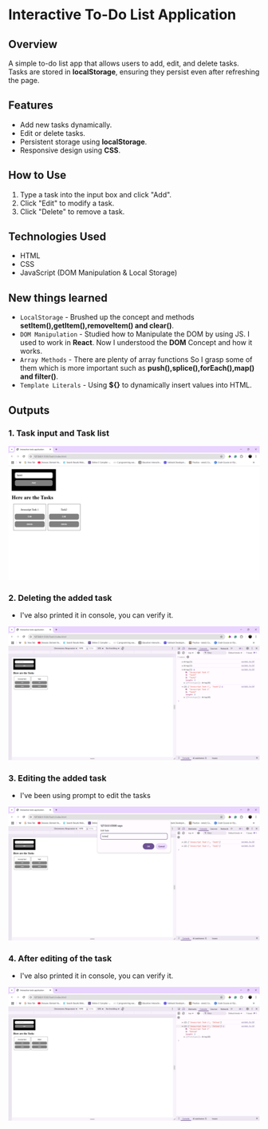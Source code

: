# Interactive To-Do List Application

## Overview
A simple to-do list app that allows users to add, edit, and delete tasks. Tasks are stored in **localStorage**, ensuring they persist even after refreshing the page.

## Features
- Add new tasks dynamically.
- Edit or delete tasks.
- Persistent storage using **localStorage**.
- Responsive design using **CSS**.

## How to Use
1. Type a task into the input box and click "Add".
2. Click "Edit" to modify a task.
3. Click "Delete" to remove a task.

## Technologies Used
- HTML
- CSS
- JavaScript (DOM Manipulation & Local Storage)

## New things learned
- `LocalStorage` - Brushed up the concept and methods **setItem(),getItem(),removeItem() and clear()**. 
- `DOM Manipulation` - Studied how to Manipulate the DOM by using JS. I used to work in **React**. Now I understood the **DOM** Concept and how it works.
- `Array Methods` - There are plenty of array functions So I grasp some of them which is more important such as **push(),splice(),forEach(),map() and filter()**.
- `Template Literals` - Using **${}** to dynamically insert values into HTML.

## Outputs

### 1. Task input and Task list

![Task List](Outputs/Tasks.png)

### 2. Deleting the added task
- I've also printed it in console, you can verify it.

![Deleted Task](Outputs/Delete.png)

### 3. Editing the added task
- I've been using prompt to edit the tasks

![Editing Task](Outputs/Editing.png)

### 4. After editing of the task
- I've also printed it in console, you can verify it.

![Edited Task](Outputs/Edited.png)